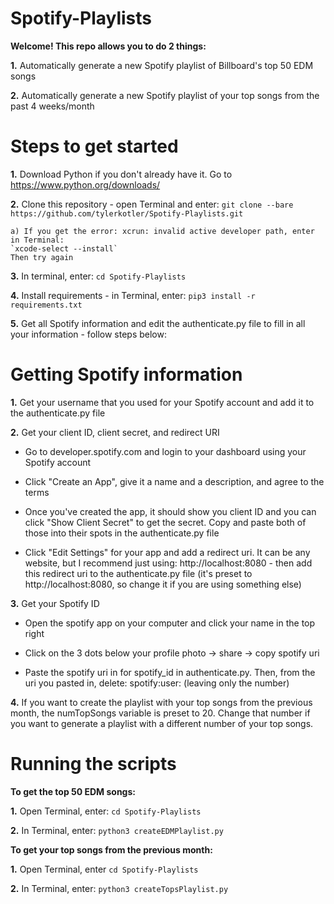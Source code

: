 # Spotify-Playlists
**Welcome! This repo allows you to do 2 things:**

**1.** Automatically generate a new Spotify playlist of Billboard's top 50 EDM songs

**2.** Automatically generate a new Spotify playlist of your top songs from the past 4 weeks/month

# Steps to get started

**1.** Download Python if you don't already have it. Go to https://www.python.org/downloads/

**2.** Clone this repository - open Terminal and enter: 
    `git clone --bare https://github.com/tylerkotler/Spotify-Playlists.git` 
    
    a) If you get the error: xcrun: invalid active developer path, enter in Terminal:
    `xcode-select --install`
    Then try again

**3.** In terminal, enter: `cd Spotify-Playlists`
    
**4.** Install requirements - in Terminal, enter: `pip3 install -r requirements.txt`

**5.** Get all Spotify information and edit the authenticate.py file to fill in all your information - follow steps below:

# Getting Spotify information

**1.** Get your username that you used for your Spotify account and add it to the authenticate.py file

**2.** Get your client ID, client secret, and redirect URI

 - Go to developer.spotify.com and login to your dashboard using your Spotify account

 - Click "Create an App", give it a name and a description, and agree to the terms

 - Once you've created the app, it should show you client ID and you can click "Show Client Secret" to get the secret. Copy and paste both of those into their spots in the authenticate.py file

 - Click "Edit Settings" for your app and add a redirect uri. It can be any website, but I recommend just using: http://localhost:8080 - then add this redirect uri to the authenticate.py file (it's preset to http://localhost:8080, so change it if you are using something else)

**3.** Get your Spotify ID

 - Open the spotify app on your computer and click your name in the top right

 - Click on the 3 dots below your profile photo -> share -> copy spotify uri

 - Paste the spotify uri in for spotify_id in authenticate.py. Then, from the uri you pasted in, delete: spotify:user: (leaving only the number)

**4.** If you want to create the playlist with your top songs from the previous month, the numTopSongs variable is preset to 20. Change that number if you want to generate a playlist with a different number of your top songs.

# Running the scripts

**To get the top 50 EDM songs:**

**1.** Open Terminal, enter: `cd Spotify-Playlists`

**2.** In Terminal, enter: `python3 createEDMPlaylist.py`

**To get your top songs from the previous month:**

**1.** Open Terminal, enter `cd Spotify-Playlists`

**2.** In Terminal, enter: `python3 createTopsPlaylist.py`
